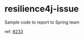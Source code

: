 # resilience4j-issue
Sample code to report to Spring team

ref: [#233](https://github.com/spring-cloud/spring-cloud-circuitbreaker/issues/233)
